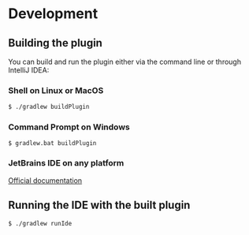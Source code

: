 # Development
## Building the plugin
You can build and run the plugin either via the command line or through IntelliJ IDEA:

### Shell on Linux or MacOS 
```bash
$ ./gradlew buildPlugin
```

### Command Prompt on Windows
```
$ gradlew.bat buildPlugin
```

### JetBrains IDE on any platform

[Official documentation](https://www.jetbrains.org/intellij/sdk/docs/basics/getting_started/using_dev_kit.html])

## Running the IDE with the built plugin
```bash
$ ./gradlew runIde
```
